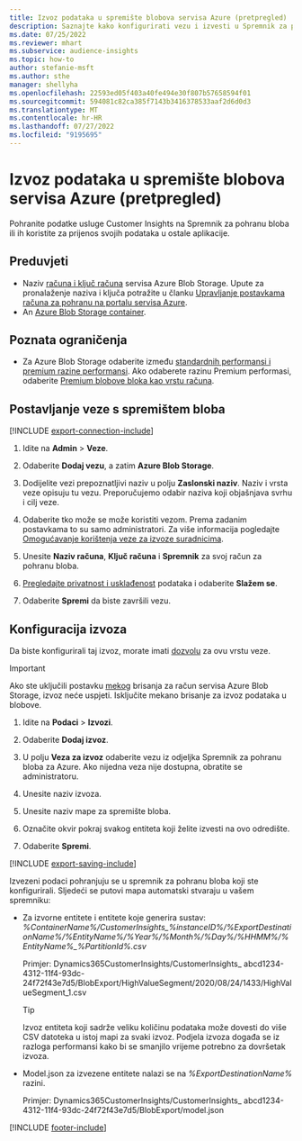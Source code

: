 ```yaml
---
title: Izvoz podataka u spremište blobova servisa Azure (pretpregled)
description: Saznajte kako konfigurirati vezu i izvesti u Spremnik za pohranu bloba.
ms.date: 07/25/2022
ms.reviewer: mhart
ms.subservice: audience-insights
ms.topic: how-to
author: stefanie-msft
ms.author: sthe
manager: shellyha
ms.openlocfilehash: 22593ed05f403a40fe494e30f807b57658594f01
ms.sourcegitcommit: 594081c82ca385f7143b3416378533aaf2d6d0d3
ms.translationtype: MT
ms.contentlocale: hr-HR
ms.lasthandoff: 07/27/2022
ms.locfileid: "9195695"
---
```

# <a name="export-data-to-an-azure-blob-storage-preview"></a>Izvoz podataka u spremište blobova servisa Azure (pretpregled)

Pohranite podatke usluge Customer Insights na Spremnik za pohranu bloba ili ih koristite za prijenos svojih podataka u ostale aplikacije.

## <a name="prerequisites"></a>Preduvjeti

- Naziv [računa i ključ računa](/azure/storage/blobs/create-data-lake-storage-account) servisa Azure Blob Storage. Upute za pronalaženje naziva i ključa potražite u članku [Upravljanje postavkama računa za pohranu na portalu servisa Azure](/azure/storage/common/storage-account-manage).
- An [Azure Blob Storage container](/azure/storage/blobs/storage-quickstart-blobs-portal#create-a-container).

## <a name="known-limitations"></a>Poznata ograničenja

- Za Azure Blob Storage odaberite između [standardnih performansi i premium razine performansi](/azure/storage/blobs/storage-blob-performance-tiers). Ako odaberete razinu Premium performasi, odaberite [Premium blobove bloka kao vrstu računa](/azure/storage/common/storage-account-overview#types-of-storage-accounts).

## <a name="set-up-connection-to-blob-storage"></a>Postavljanje veze s spremištem bloba

[!INCLUDE [export-connection-include](includes/export-connection-admn.md)]

1. Idite na **Admin** > **Veze**.

1. Odaberite **Dodaj vezu**, a zatim **Azure Blob Storage**.

1. Dodijelite vezi prepoznatljivi naziv u polju **Zaslonski naziv**. Naziv i vrsta veze opisuju tu vezu. Preporučujemo odabir naziva koji objašnjava svrhu i cilj veze.

1. Odaberite tko može se može koristiti vezom. Prema zadanim postavkama to su samo administratori. Za više informacija pogledajte [Omogućavanje korištenja veze za izvoze suradnicima](connections.md#allow-contributors-to-use-a-connection-for-exports).

1. Unesite **Naziv računa**, **Ključ računa** i **Spremnik** za svoj račun za pohranu bloba.

1. [Pregledajte privatnost i usklađenost](connections.md#data-privacy-and-compliance) podataka i odaberite **Slažem se**.

1. Odaberite **Spremi** da biste završili vezu.

## <a name="configure-an-export"></a>Konfiguracija izvoza

Da biste konfigurirali taj izvoz, morate imati [dozvolu](export-destinations.md#set-up-a-new-export) za ovu vrstu veze.

> [!IMPORTANT]
> Ako ste uključili postavku [mekog](/azure/storage/blobs/soft-delete-blob-enable) brisanja za račun servisa Azure Blob Storage, izvoz neće uspjeti. Isključite mekano brisanje za izvoz podataka u blobove.

1. Idite na **Podaci** > **Izvozi**.

1. Odaberite **Dodaj izvoz**.

1. U polju **Veza za izvoz** odaberite vezu iz odjeljka Spremnik za pohranu bloba za Azure. Ako nijedna veza nije dostupna, obratite se administratoru.

1. Unesite naziv izvoza.

1. Unesite naziv mape za spremište bloba.

1. Označite okvir pokraj svakog entiteta koji želite izvesti na ovo odredište.

1. Odaberite **Spremi**.

[!INCLUDE [export-saving-include](includes/export-saving.md)]

Izvezeni podaci pohranjuju se u spremnik za pohranu bloba koji ste konfigurirali. Sljedeći se putovi mapa automatski stvaraju u vašem spremniku:

- Za izvorne entitete i entitete koje generira sustav:   
  *%ContainerName%/CustomerInsights_%instanceID%/%ExportDestinationName%/%EntityName%/%Year%/%Month%/%Day%/%HHMM%/%EntityName%_%PartitionId%.csv*  

  Primjer: Dynamics365CustomerInsights/CustomerInsights_ abcd1234-4312-11f4-93dc-24f72f43e7d5/BlobExport/HighValueSegment/2020/08/24/1433/HighValueSegment_1.csv
  
  > [!TIP]
  > Izvoz entiteta koji sadrže veliku količinu podataka može dovesti do više CSV datoteka u istoj mapi za svaki izvoz. Podjela izvoza događa se iz razloga performansi kako bi se smanjilo vrijeme potrebno za dovršetak izvoza.

- Model.json za izvezene entitete nalazi se na *%ExportDestinationName%* razini.  
  
  Primjer: Dynamics365CustomerInsights/CustomerInsights_ abcd1234-4312-11f4-93dc-24f72f43e7d5/BlobExport/model.json

[!INCLUDE [footer-include](includes/footer-banner.md)]
